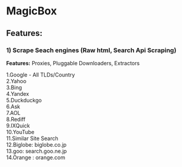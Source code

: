 # MagicBox

## Features: 

### **1) Scrape Seach engines (Raw html, Search Api Scraping)**
  
  **Features:** Proxies, Pluggable Downloaders, Extractors
  
  1.Google - All TLDs/Country <br /> 
  2.Yahoo <br /> 
  3.Bing <br /> 
  4.Yandex <br /> 
  5.Duckduckgo <br /> 
  6.Ask <br /> 
  7.AOL <br /> 
  8.Rediff <br /> 
  9.IXQuick <br /> 
  10.YouTube <br /> 
  11.Similar Site Search <br /> 
  12.Biglobe: biglobe.co.jp <br /> 
  13.goo: search.goo.ne.jp <br /> 
  14.Orange : orange.com <br /> 
  
  
  
  
